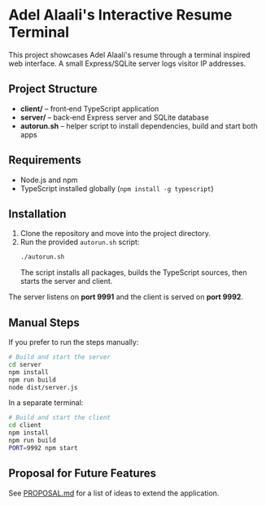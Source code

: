 # Adel Alaali's Interactive Resume Terminal

This project showcases Adel Alaali's resume through a terminal inspired web interface. A small Express/SQLite server logs visitor IP addresses.

## Project Structure

- **client/** – front‑end TypeScript application
- **server/** – back‑end Express server and SQLite database
- **autorun.sh** – helper script to install dependencies, build and start both apps

## Requirements

- Node.js and npm
- TypeScript installed globally (`npm install -g typescript`)

## Installation

1. Clone the repository and move into the project directory.
2. Run the provided `autorun.sh` script:
   ```bash
   ./autorun.sh
   ```
   The script installs all packages, builds the TypeScript sources, then starts the server and client.

The server listens on **port 9991** and the client is served on **port 9992**.

## Manual Steps

If you prefer to run the steps manually:

```bash
# Build and start the server
cd server
npm install
npm run build
node dist/server.js
```

In a separate terminal:

```bash
# Build and start the client
cd client
npm install
npm run build
PORT=9992 npm start
```

## Proposal for Future Features

See [PROPOSAL.md](PROPOSAL.md) for a list of ideas to extend the application.
